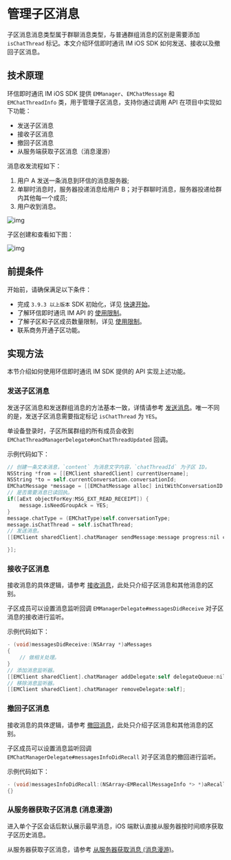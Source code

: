 # 管理子区消息

<Toc />

子区消息消息类型属于群聊消息类型，与普通群组消息的区别是需要添加 `isChatThread` 标记。本文介绍环信即时通讯 IM iOS SDK 如何发送、接收以及撤回子区消息。

## 技术原理

环信即时通讯 IM iOS SDK 提供 `EMManager`、`EMChatMessage` 和 `EMChatThreadInfo` 类，用于管理子区消息，支持你通过调用 API 在项目中实现如下功能：

- 发送子区消息
- 接收子区消息
- 撤回子区消息
- 从服务端获取子区消息（消息漫游）

消息收发流程如下：

1. 用户 A 发送一条消息到环信的消息服务器;
2. 单聊时消息时，服务器投递消息给用户 B；对于群聊时消息，服务器投递给群内其他每一个成员;
3. 用户收到消息。

![img](@static/images/android/sendandreceivemsg.png)

子区创建和查看如下图：

![img](@static/images/ios/threads.png)

## 前提条件

开始前，请确保满足以下条件：

- 完成 `3.9.3 以上版本` SDK 初始化，详见 [快速开始](quickstart.html)。
- 了解环信即时通讯 IM API 的 [使用限制](/product/limitation.html)。
- 了解子区和子区成员数量限制，详见 [使用限制](/product/limitation.html)。
- 联系商务开通子区功能。

## 实现方法

本节介绍如何使用环信即时通讯 IM SDK 提供的 API 实现上述功能。

### 发送子区消息

发送子区消息和发送群组消息的方法基本一致，详情请参考 [发送消息](message_send_receive.html#发送文本消息)。唯一不同的是，发送子区消息需要指定标记 `isChatThread` 为 `YES`。

单设备登录时，子区所属群组的所有成员会收到 `EMChatThreadManagerDelegate#onChatThreadUpdated` 回调。

示例代码如下：

```objectivec
// 创建一条文本消息，`content` 为消息文字内容，`chatThreadId` 为子区 ID。
NSString *from = [[EMClient sharedClient] currentUsername];
NSString *to = self.currentConversation.conversationId;
EMChatMessage *message = [[EMChatMessage alloc] initWithConversationID:to from:from to:to body:aBody ext:aExt];
// 是否需要消息已读回执。
if([aExt objectForKey:MSG_EXT_READ_RECEIPT]) {
    message.isNeedGroupAck = YES;
}
message.chatType = (EMChatType)self.conversationType;
message.isChatThread = self.isChatThread;
// 发送消息。
[[EMClient sharedClient].chatManager sendMessage:message progress:nil completion:^(EMChatMessage *message, EMError *error) {

}];
```

### 接收子区消息

接收消息的具体逻辑，请参考 [接收消息](message_send_receive.html#接收消息)，此处只介绍子区消息和其他消息的区别。

子区成员可以设置消息监听回调 `EMManagerDelegate#messagesDidReceive` 对子区消息的接收进行监听。

示例代码如下：

```objectivec
- (void)messagesDidReceive:(NSArray *)aMessages
{
    // 做相关处理。
}
// 添加消息监听器。
[[EMClient sharedClient].chatManager addDelegate:self delegateQueue:nil];
// 移除消息监听器。
[[EMClient sharedClient].chatManager removeDelegate:self];
```

### 撤回子区消息

接收消息的具体逻辑，请参考 [撤回消息](message_send_receive.html#撤回消息)，此处只介绍子区消息和其他消息的区别。

子区成员可以设置消息监听回调 `EMChatManagerDelegate#messagesInfoDidRecall` 对子区消息的撤回进行监听。

示例代码如下：

```objectivec
- (void)messagesInfoDidRecall:(NSArray<EMRecallMessageInfo *> *)aRecallMessagesInfo
{}
```

### 从服务器获取子区消息 (消息漫游)

进入单个子区会话后默认展示最早消息，iOS 端默认直接从服务器按时间顺序获取子区历史消息。

从服务器获取子区消息，请参考 [从服务器获取消息 (消息漫游)](message_retrieve.html)。
